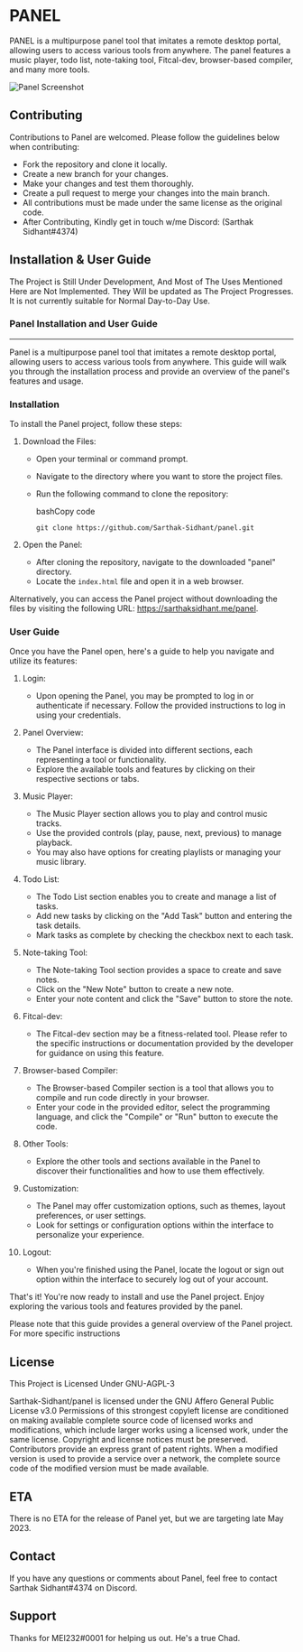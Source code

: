 # PANEL

PANEL is a multipurpose panel tool that imitates a remote desktop portal, allowing users to access various tools from anywhere. The panel features a music player, todo list, note-taking tool, Fitcal-dev, browser-based compiler, and many more tools.

![Panel Screenshot](https://cdn.discordapp.com/attachments/1091094354644443228/1098686457197121556/image-3.png)

## Contributing
Contributions to Panel are welcomed. Please follow the guidelines below when contributing:
- Fork the repository and clone it locally.
- Create a new branch for your changes.
- Make your changes and test them thoroughly.
- Create a pull request to merge your changes into the main branch.
- All contributions must be made under the same license as the original code.
- After Contributing, Kindly get in touch w/me Discord: (Sarthak Sidhant#4374)

## Installation & User Guide
The Project is Still Under Development, And Most of The Uses Mentioned Here are Not Implemented. They Will be updated as The Project Progresses. It is not currently suitable for Normal Day-to-Day Use.

### Panel Installation and User Guide
-------------------------------------

Panel is a multipurpose panel tool that imitates a remote desktop portal, allowing users to access various tools from anywhere. This guide will walk you through the installation process and provide an overview of the panel's features and usage.

### Installation

To install the Panel project, follow these steps:

1.  Download the Files:

    -   Open your terminal or command prompt.

    -   Navigate to the directory where you want to store the project files.

    -   Run the following command to clone the repository:

        bashCopy code

        `git clone https://github.com/Sarthak-Sidhant/panel.git`

2.  Open the Panel:

    -   After cloning the repository, navigate to the downloaded "panel" directory.
    -   Locate the `index.html` file and open it in a web browser.

Alternatively, you can access the Panel project without downloading the files by visiting the following URL: <https://sarthaksidhant.me/panel>.

### User Guide

Once you have the Panel open, here's a guide to help you navigate and utilize its features:

1.  Login:

    -   Upon opening the Panel, you may be prompted to log in or authenticate if necessary. Follow the provided instructions to log in using your credentials.
2.  Panel Overview:

    -   The Panel interface is divided into different sections, each representing a tool or functionality.
    -   Explore the available tools and features by clicking on their respective sections or tabs.
3.  Music Player:

    -   The Music Player section allows you to play and control music tracks.
    -   Use the provided controls (play, pause, next, previous) to manage playback.
    -   You may also have options for creating playlists or managing your music library.
4.  Todo List:

    -   The Todo List section enables you to create and manage a list of tasks.
    -   Add new tasks by clicking on the "Add Task" button and entering the task details.
    -   Mark tasks as complete by checking the checkbox next to each task.
5.  Note-taking Tool:

    -   The Note-taking Tool section provides a space to create and save notes.
    -   Click on the "New Note" button to create a new note.
    -   Enter your note content and click the "Save" button to store the note.
6.  Fitcal-dev:

    -   The Fitcal-dev section may be a fitness-related tool. Please refer to the specific instructions or documentation provided by the developer for guidance on using this feature.
7.  Browser-based Compiler:

    -   The Browser-based Compiler section is a tool that allows you to compile and run code directly in your browser.
    -   Enter your code in the provided editor, select the programming language, and click the "Compile" or "Run" button to execute the code.
8.  Other Tools:

    -   Explore the other tools and sections available in the Panel to discover their functionalities and how to use them effectively.
9.  Customization:

    -   The Panel may offer customization options, such as themes, layout preferences, or user settings.
    -   Look for settings or configuration options within the interface to personalize your experience.
10. Logout:

    -   When you're finished using the Panel, locate the logout or sign out option within the interface to securely log out of your account.

That's it! You're now ready to install and use the Panel project. Enjoy exploring the various tools and features provided by the panel.

Please note that this guide provides a general overview of the Panel project. For more specific instructions


## License
This Project is Licensed Under GNU-AGPL-3

Sarthak-Sidhant/panel is licensed under the
GNU Affero General Public License v3.0
Permissions of this strongest copyleft license are conditioned on making available complete source code of licensed works and modifications, which include larger works using a licensed work, under the same license. Copyright and license notices must be preserved. Contributors provide an express grant of patent rights. When a modified version is used to provide a service over a network, the complete source code of the modified version must be made available.

## ETA
There is no ETA for the release of Panel yet, but we are targeting late May 2023.

## Contact
If you have any questions or comments about Panel, feel free to contact Sarthak Sidhant#4374 on Discord.

## Support 
Thanks for MEI232#0001 for helping us out. He's a true Chad.
